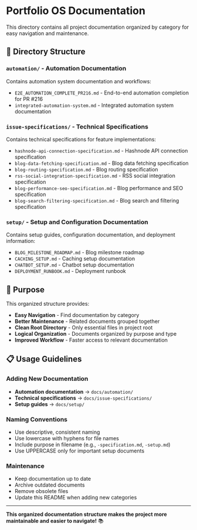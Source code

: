 # Portfolio OS Documentation

This directory contains all project documentation organized by category for easy navigation and maintenance.

## 📁 **Directory Structure**

### **`automation/`** - Automation Documentation
Contains automation system documentation and workflows:
- `E2E_AUTOMATION_COMPLETE_PR216.md` - End-to-end automation completion for PR #216
- `integrated-automation-system.md` - Integrated automation system documentation

### **`issue-specifications/`** - Technical Specifications
Contains technical specifications for feature implementations:
- `hashnode-api-connection-specification.md` - Hashnode API connection specification
- `blog-data-fetching-specification.md` - Blog data fetching specification
- `blog-routing-specification.md` - Blog routing specification
- `rss-social-integration-specification.md` - RSS social integration specification
- `blog-performance-seo-specification.md` - Blog performance and SEO specification
- `blog-search-filtering-specification.md` - Blog search and filtering specification

### **`setup/`** - Setup and Configuration Documentation
Contains setup guides, configuration documentation, and deployment information:
- `BLOG_MILESTONE_ROADMAP.md` - Blog milestone roadmap
- `CACHING_SETUP.md` - Caching setup documentation
- `CHATBOT_SETUP.md` - Chatbot setup documentation
- `DEPLOYMENT_RUNBOOK.md` - Deployment runbook

## 🎯 **Purpose**

This organized structure provides:
- **Easy Navigation** - Find documentation by category
- **Better Maintenance** - Related documents grouped together
- **Clean Root Directory** - Only essential files in project root
- **Logical Organization** - Documents organized by purpose and type
- **Improved Workflow** - Faster access to relevant documentation

## 📋 **Usage Guidelines**

### **Adding New Documentation**
- **Automation documentation** → `docs/automation/`
- **Technical specifications** → `docs/issue-specifications/`
- **Setup guides** → `docs/setup/`

### **Naming Conventions**
- Use descriptive, consistent naming
- Use lowercase with hyphens for file names
- Include purpose in filename (e.g., `-specification.md`, `-setup.md`)
- Use UPPERCASE only for important setup documents

### **Maintenance**
- Keep documentation up to date
- Archive outdated documents
- Remove obsolete files
- Update this README when adding new categories

---

**This organized documentation structure makes the project more maintainable and easier to navigate!** 📚
